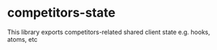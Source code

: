 # competitors-state

This library exports competitors-related shared client state e.g. hooks, atoms, etc
